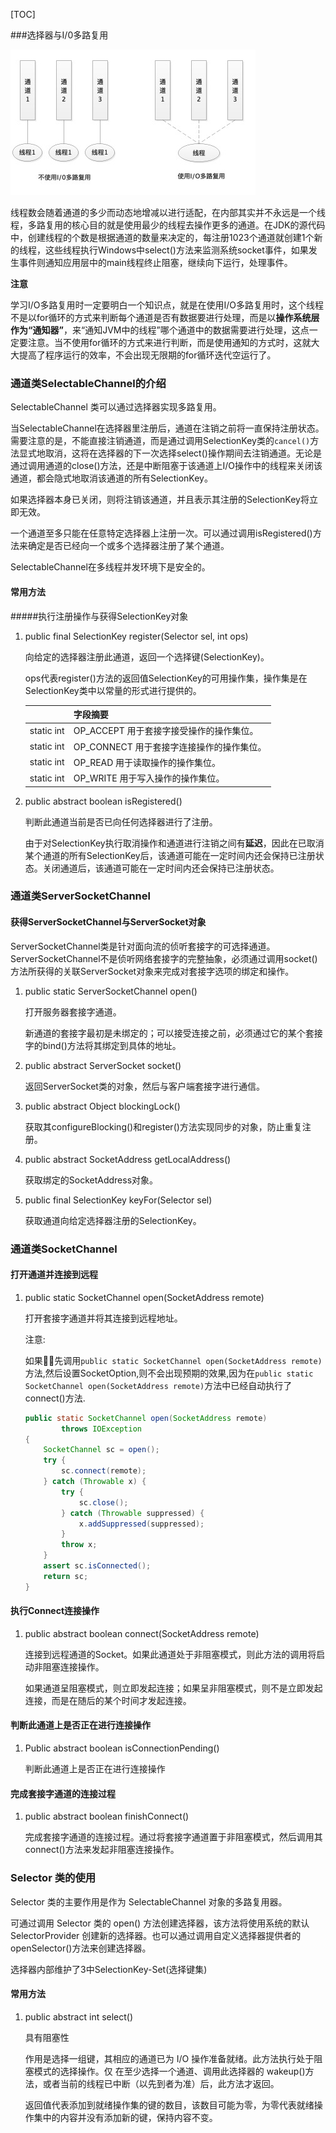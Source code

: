 [TOC]

###选择器与I/0多路复用

![多路复用](./images/多路复用.png)


线程数会随着通道的多少而动态地增减以进行适配，在内部其实并不永远是一个线程，多路复用的核心目的就是使用最少的线程去操作更多的通道。在JDK的源代码中，创建线程的个数是根据通道的数量来决定的，每注册1023个通道就创建1个新的线程，这些线程执行Windows中select()方法来监测系统socket事件，如果发生事件则通知应用层中的main线程终止阻塞，继续向下运行，处理事件。

**注意**

学习I/O多路复用时一定要明白一个知识点，就是在使用I/O多路复用时，这个线程不是以for循环的方式来判断每个通道是否有数据要进行处理，而是以**操作系统层作为“通知器”**，来“通知JVM中的线程”哪个通道中的数据需要进行处理，这点一定要注意。当不使用for循环的方式来进行判断，而是使用通知的方式时，这就大大提高了程序运行的效率，不会出现无限期的for循环迭代空运行了。

### 通道类SelectableChannel的介绍

SelectableChannel 类可以通过选择器实现多路复用。

当SelectableChannel在选择器里注册后，通道在注销之前将一直保持注册状态。需要注意的是，不能直接注销通道，而是通过调用SelectionKey类的`cancel()`方法显式地取消，这将在选择器的下一次选择select()操作期间去注销通道。无论是通过调用通道的close()方法，还是中断阻塞于该通道上I/O操作中的线程来关闭该通道，都会隐式地取消该通道的所有SelectionKey。

如果选择器本身已关闭，则将注销该通道，并且表示其注册的SelectionKey将立即无效。

一个通道至多只能在任意特定选择器上注册一次。可以通过调用isRegistered()方法来确定是否已经向一个或多个选择器注册了某个通道。

SelectableChannel在多线程并发环境下是安全的。

#### 常用方法

#####执行注册操作与获得SelectionKey对象

1. public final SelectionKey register(Selector sel, int ops)

   向给定的选择器注册此通道，返回一个选择键(SelectionKey)。

   ops代表register()方法的返回值SelectionKey的可用操作集，操作集是在SelectionKey类中以常量的形式进行提供的。

   |            | 字段摘要                                  |
   | ---------- | ----------------------------------------- |
   | static int | OP_ACCEPT 用于套接字接受操作的操作集位。  |
   | static int | OP_CONNECT 用于套接字连接操作的操作集位。 |
   | static int | OP_READ 用于读取操作的操作集位。          |
   | static int | OP_WRITE 用于写入操作的操作集位。         |

2. public abstract boolean isRegistered()

   判断此通道当前是否已向任何选择器进行了注册。

   由于对SelectionKey执行取消操作和通道进行注销之间有**延迟**，因此在已取消某个通道的所有SelectionKey后，该通道可能在一定时间内还会保持已注册状态。关闭通道后，该通道可能在一定时间内还会保持已注册状态。

### 通道类ServerSocketChannel

#### 获得ServerSocketChannel与ServerSocket对象

ServerSocketChannel类是针对面向流的侦听套接字的可选择通道。ServerSocketChannel不是侦听网络套接字的完整抽象，必须通过调用socket()方法所获得的关联ServerSocket对象来完成对套接字选项的绑定和操作。

1. public static ServerSocketChannel open()

   打开服务器套接字通道。

   新通道的套接字最初是未绑定的；可以接受连接之前，必须通过它的某个套接字的bind()方法将其绑定到具体的地址。

2. public abstract ServerSocket socket()

   返回ServerSocket类的对象，然后与客户端套接字进行通信。

3. public abstract Object blockingLock()

   获取其configureBlocking()和register()方法实现同步的对象，防止重复注册。

4. public abstract SocketAddress getLocalAddress()

   获取绑定的SocketAddress对象。

5. public final SelectionKey keyFor(Selector sel)

   获取通道向给定选择器注册的SelectionKey。

### 通道类SocketChannel

#### 打开通道并连接到远程

1. public static SocketChannel open(SocketAddress remote)

   打开套接字通道并将其连接到远程地址。

   注意:

   如果先调用`public static SocketChannel open(SocketAddress remote)`方法,然后设置SocketOption,则不会出现预期的效果,因为在`public static SocketChannel open(SocketAddress remote)`方法中已经自动执行了connect()方法.

   ```java
   public static SocketChannel open(SocketAddress remote)
           throws IOException
   {
       SocketChannel sc = open();
       try {
           sc.connect(remote);
       } catch (Throwable x) {
           try {
               sc.close();
           } catch (Throwable suppressed) {
               x.addSuppressed(suppressed);
           }
           throw x;
       }
       assert sc.isConnected();
       return sc;
   }
   ```

#### 执行Connect连接操作

1. public abstract boolean connect(SocketAddress remote)

   连接到远程通道的Socket。如果此通道处于非阻塞模式，则此方法的调用将启动非阻塞连接操作。

   如果通道呈阻塞模式，则立即发起连接；如果呈非阻塞模式，则不是立即发起连接，而是在随后的某个时间才发起连接。

#### 判断此通道上是否正在进行连接操作

1. Public abstract boolean isConnectionPending()

   判断此通道上是否正在进行连接操作

#### 完成套接字通道的连接过程

1. public abstract boolean finishConnect()

   完成套接字通道的连接过程。通过将套接字通道置于非阻塞模式，然后调用其connect()方法来发起非阻塞连接操作。

### Selector 类的使用

Selector 类的主要作用是作为 SelectableChannel 对象的多路复用器。

可通过调用 Selector 类的 open() 方法创建选择器，该方法将使用系统的默认 SelectorProvider 创建新的选择器。也可以通过调用自定义选择器提供者的 openSelector()方法来创建选择器。

选择器内部维护了3中SelectionKey-Set(选择键集)

#### 常用方法

1. public abstract int select()

   具有阻塞性

   作用是选择一组键，其相应的通道已为 I/O 操作准备就绪。此方法执行处于阻塞模式的选择操作。仅 在至少选择一个通道、调用此选择器的 wakeup()方法，或者当前的线程已中断（以先到者为准）后，此方法才返回。

   返回值代表添加到就绪操作集的键的数目，该数目可能为零，为零代表就绪操作集中的内容并没有添加新的键，保持内容不变。
   
   